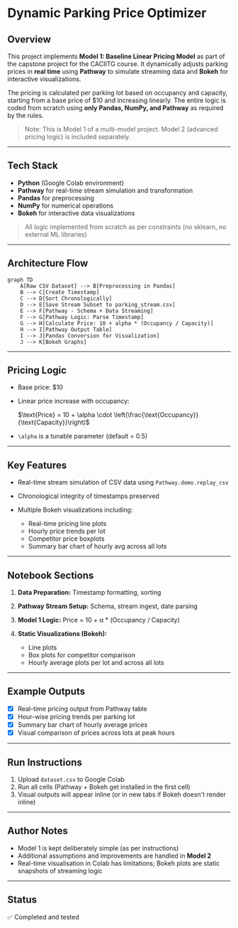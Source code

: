 # Dynamic Parking Price Optimizer

## Overview

This project implements **Model 1: Baseline Linear Pricing Model** as part of the capstone project for the CACIITG course.
It dynamically adjusts parking prices in **real time** using **Pathway** to simulate streaming data and **Bokeh** for interactive visualizations.

The pricing is calculated per parking lot based on occupancy and capacity, starting from a base price of \$10 and increasing linearly. The entire logic is coded from scratch using **only Pandas, NumPy, and Pathway** as required by the rules.

> Note: This is Model 1 of a multi-model project. Model 2 (advanced pricing logic) is included separately.

---

## Tech Stack

* **Python** (Google Colab environment)
* **Pathway** for real-time stream simulation and transformation
* **Pandas** for preprocessing
* **NumPy** for numerical operations
* **Bokeh** for interactive data visualizations

> All logic implemented from scratch as per constraints (no sklearn, no external ML libraries)

---

## Architecture Flow

```mermaid
graph TD
    A[Raw CSV Dataset] --> B[Preprocessing in Pandas]
    B --> C[Create Timestamp]
    C --> D[Sort Chronologically]
    D --> E[Save Stream Subset to parking_stream.csv]
    E --> F[Pathway - Schema + Data Streaming]
    F --> G[Pathway Logic: Parse Timestamp]
    G --> H[Calculate Price: 10 + alpha * (Occupancy / Capacity)]
    H --> I[Pathway Output Table]
    I --> J[Pandas Conversion for Visualization]
    J --> K[Bokeh Graphs]
```

---

## Pricing Logic

* Base price: \$10

* Linear price increase with occupancy:

  $\text{Price} = 10 + \alpha \cdot \left(\frac{\text{Occupancy}}{\text{Capacity}}\right)$

* `\alpha` is a tunable parameter (default = 0.5)

---

## Key Features

* Real-time stream simulation of CSV data using `Pathway.demo.replay_csv`
* Chronological integrity of timestamps preserved
* Multiple Bokeh visualizations including:

  * Real-time pricing line plots
  * Hourly price trends per lot
  * Competitor price boxplots
  * Summary bar chart of hourly avg across all lots

---

## Notebook Sections

1. **Data Preparation:** Timestamp formatting, sorting
2. **Pathway Stream Setup:** Schema, stream ingest, date parsing
3. **Model 1 Logic:** Price = 10 + α \* (Occupancy / Capacity)
4. **Static Visualizations (Bokeh):**

   * Line plots
   * Box plots for competitor comparison
   * Hourly average plots per lot and across all lots

---

## Example Outputs

* [x] Real-time pricing output from Pathway table
* [x] Hour-wise pricing trends per parking lot
* [x] Summary bar chart of hourly average prices
* [x] Visual comparison of prices across lots at peak hours

---

## Run Instructions

1. Upload `dataset.csv` to Google Colab
2. Run all cells (Pathway + Bokeh get installed in the first cell)
3. Visual outputs will appear inline (or in new tabs if Bokeh doesn't render inline)

---

## Author Notes

* Model 1 is kept deliberately simple (as per instructions)
* Additional assumptions and improvements are handled in **Model 2**
* Real-time visualisation in Colab has limitations; Bokeh plots are static snapshots of streaming logic

---

## Status

✅ Completed and tested
